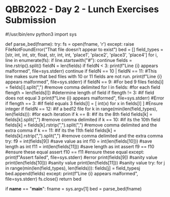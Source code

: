 # QBB2022 - Day 2 - Lunch Exercises Submission

#!/usr/bin/env python3
import sys

def parse_bed(fname):
    try:
        fs = open(fname, 'r')
    except:
        raise FileNotFoundError("That file doesn’t appear to exist")
    bed = []
    field_types = [str, int, int, str, float, str, int, int, 'place1', 'place2', 'place3', 'place4']
    for i, line in enumerate(fs):
        if line.startswith("#"):
            continue
        fields = line.rstrip().split()
        fieldN = len(fields)
        if fieldN < 3:
            print(f"Line {i} appears malformed", file=sys.stderr)
            continue
        if fieldN == 10 | fieldN == 11: #This line makes sure that bed files with 10 or 11 fields are not run.
            print(f"Line {i} appears malformed", file=sys.stderr)
        if fieldN == 9: #For bed 9 files
            fields[i] = fields[i].split(",") #remove comma delimited
            for l in fields: #for each field
                flength = len(fields[l]) #determine length of field
                if flength != 3: #if field does not equal 3
                    print(f"Line {i} appears malformed", file=sys.stderr) #Error
                if flength == 3: #if field equals 3
                    fields[l] = [ int(x) for x in fields[l] ] #Ensure integer
        if fieldN == 12: #if a bed12 file
            for k in range(min(len(field_types), len(fields))): #for each iteration
                if k == 8: #if its the 8th field
                    fields[k] = fields[k].split(",") #remove comma delimited
                if k == 10: #if its the 10th field
                    fields[k] = fields[k].rstrip(",").split(",") #remove comma delimited and the extra comma
                if k == 11: #if its the 11th field
                    fields[k] = fields[k].rstrip(",").split(",") #remove comma delimited and the extra comma
            try:
                f9 = int(fields[9]) #save value as int
                f10 = int(len(fields[10])) #save length as int
                f11 = int(len(fields[11])) #save length as int
                assert f9 == f10 #ensure these equal
                assert f10 == f11 #ensure these equal
            except:
                print(f"Assert failed", file=sys.stderr) #error
                print(fields[9]) #sanity value
                print(len(fields[10])) #sanity value
                print(len(fields[11])) #sanity value
        try:
            for j in range(min(len(field_types), len(fields))):
                fields[j] = field_types[j](fields[j])
            bed.append(fields)
        except:
            print(f"Line {i} appears malformed", file=sys.stderr)
        fs.close()
        return bed

if __name__ == "__main__":
    fname = sys.argv[1]
    bed = parse_bed(fname)
